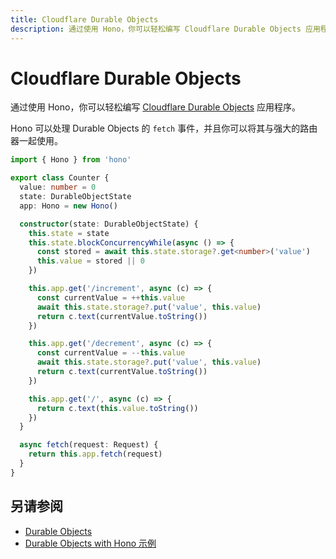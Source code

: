 ```yaml
---
title: Cloudflare Durable Objects
description: 通过使用 Hono，你可以轻松编写 Cloudflare Durable Objects 应用程序。
---
```


# Cloudflare Durable Objects

通过使用 Hono，你可以轻松编写 [Cloudflare Durable Objects](https://developers.cloudflare.com/durable-objects/) 应用程序。

Hono 可以处理 Durable Objects 的 `fetch` 事件，并且你可以将其与强大的路由器一起使用。

```ts
import { Hono } from 'hono'

export class Counter {
  value: number = 0
  state: DurableObjectState
  app: Hono = new Hono()

  constructor(state: DurableObjectState) {
    this.state = state
    this.state.blockConcurrencyWhile(async () => {
      const stored = await this.state.storage?.get<number>('value')
      this.value = stored || 0
    })

    this.app.get('/increment', async (c) => {
      const currentValue = ++this.value
      await this.state.storage?.put('value', this.value)
      return c.text(currentValue.toString())
    })

    this.app.get('/decrement', async (c) => {
      const currentValue = --this.value
      await this.state.storage?.put('value', this.value)
      return c.text(currentValue.toString())
    })

    this.app.get('/', async (c) => {
      return c.text(this.value.toString())
    })
  }

  async fetch(request: Request) {
    return this.app.fetch(request)
  }
}
```

## 另请参阅

- [Durable Objects](https://developers.cloudflare.com/durable-objects/)
- [Durable Objects with Hono 示例](https://github.com/honojs/examples/blob/main/durable-objects/README.md)
